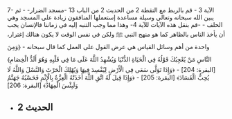 7- الآية 3
	- قم بالربط مع النقطة 2 من الحديث 2 من الباب 13 -مسجد الضرار-
	- ثم يبين الله سبحانه وتعالى وسيلة مساعدة إستعملها المنافقون زيادة على المسجد وهي الحلف
		- -قم بنقل هذه الآيات للآية 4- وهذا مما وجب التنبه إليه في زماننا فالإنسان يجب أن يأخذ الناس بالظاهر كما هو منهج النبي ﷺ ولكن في نفس الوقت لا يكون هنالك إغترار، واحدة من أهم وسائل القياس هي عرض القول على العمل كما قال سبحانه
			- ﴿وَمِنَ النَّاسِ مَنْ يُعْجِبُكَ قَوْلُهُ فِي الْحَيَاةِ الدُّنْيَا وَيُشْهِدُ اللَّهَ عَلَى مَا فِي قَلْبِهِ وَهُوَ أَلَدُّ الْخِصَامِ﴾ [البقرة: 204]
			- ﴿وَإِذَا تَوَلَّى سَعَى فِي الْأَرْضِ لِيُفْسِدَ فِيهَا وَيُهْلِكَ الْحَرْثَ وَالنَّسْلَ وَاللَّهُ لَا يُحِبُّ الْفَسَادَ﴾ [البقرة: 205]
			- ﴿وَإِذَا قِيلَ لَهُ اتَّقِ اللَّهَ أَخَذَتْهُ الْعِزَّةُ بِالْإِثْمِ فَحَسْبُهُ جَهَنَّمُ وَلَبِئْسَ الْمِهَادُ﴾ [البقرة: 206]
- الحديث 2
	- 